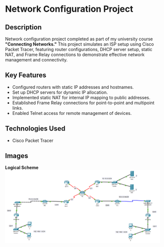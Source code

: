 # Network Configuration Project

## Description
Network configuration project completed as part of my university course **"Connecting Networks."** This project simulates an ISP setup using Cisco Packet Tracer, featuring router configurations, DHCP server setup, static NAT, and Frame Relay connections to demonstrate effective network management and connectivity.

## Key Features
- Configured routers with static IP addresses and hostnames.
- Set up DHCP servers for dynamic IP allocation.
- Implemented static NAT for internal IP mapping to public addresses.
- Established Frame Relay connections for point-to-point and multipoint links.
- Enabled Telnet access for remote management of devices.

## Technologies Used
- Cisco Packet Tracer

## Images
**Logical Scheme**   
   ![Network Configuration Logical Scheme](docs/images/Network-Configuration.PNG)
